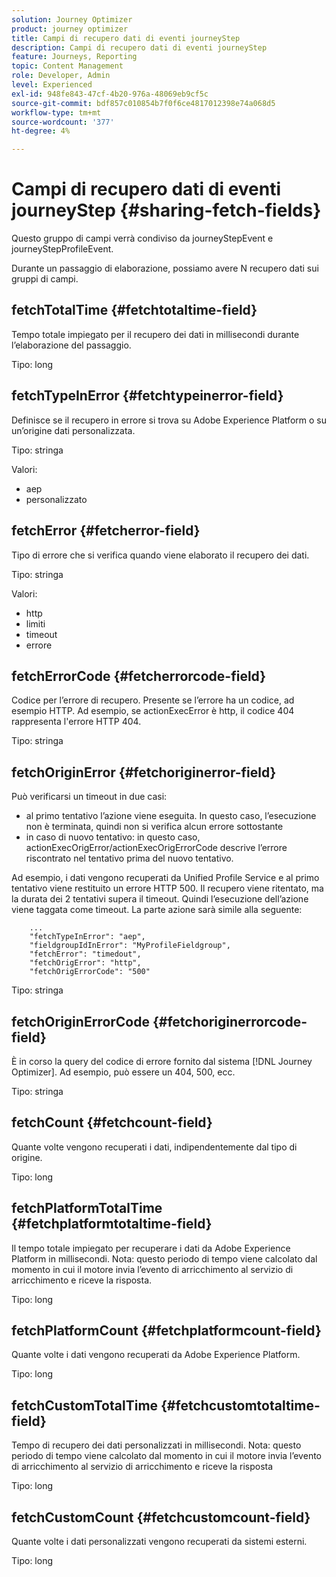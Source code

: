 ```yaml
---
solution: Journey Optimizer
product: journey optimizer
title: Campi di recupero dati di eventi journeyStep
description: Campi di recupero dati di eventi journeyStep
feature: Journeys, Reporting
topic: Content Management
role: Developer, Admin
level: Experienced
exl-id: 948fe843-47cf-4b20-976a-48069eb9cf5c
source-git-commit: bdf857c010854b7f0f6ce4817012398e74a068d5
workflow-type: tm+mt
source-wordcount: '377'
ht-degree: 4%

---
```


# Campi di recupero dati di eventi journeyStep {#sharing-fetch-fields}

Questo gruppo di campi verrà condiviso da journeyStepEvent e journeyStepProfileEvent.

Durante un passaggio di elaborazione, possiamo avere N recupero dati sui gruppi di campi.

## fetchTotalTime {#fetchtotaltime-field}

Tempo totale impiegato per il recupero dei dati in millisecondi durante l’elaborazione del passaggio.

Tipo: long

## fetchTypeInError {#fetchtypeinerror-field}

Definisce se il recupero in errore si trova su Adobe Experience Platform o su un’origine dati personalizzata.

Tipo: stringa

Valori:

* aep
* personalizzato

## fetchError {#fetcherror-field}

Tipo di errore che si verifica quando viene elaborato il recupero dei dati.

Tipo: stringa

Valori:

* http
* limiti
* timeout
* errore

## fetchErrorCode {#fetcherrorcode-field}

Codice per l’errore di recupero. Presente se l’errore ha un codice, ad esempio HTTP. Ad esempio, se actionExecError è http, il codice 404 rappresenta l&#39;errore HTTP 404.

Tipo: stringa

## fetchOriginError {#fetchoriginerror-field}

Può verificarsi un timeout in due casi:

* al primo tentativo l’azione viene eseguita. In questo caso, l’esecuzione non è terminata, quindi non si verifica alcun errore sottostante
* in caso di nuovo tentativo: in questo caso, actionExecOrigError/actionExecOrigErrorCode descrive l’errore riscontrato nel tentativo prima del nuovo tentativo.

Ad esempio, i dati vengono recuperati da Unified Profile Service e al primo tentativo viene restituito un errore HTTP 500. Il recupero viene ritentato, ma la durata dei 2 tentativi supera il timeout. Quindi l’esecuzione dell’azione viene taggata come timeout. La parte azione sarà simile alla seguente:

```
    ...
    "fetchTypeInError": "aep",
    "fieldgroupIdInError": "MyProfileFieldgroup",
    "fetchError": "timedout",
    "fetchOrigError": "http",
    "fetchOrigErrorCode": "500"
```

Tipo: stringa

## fetchOriginErrorCode {#fetchoriginerrorcode-field}

È in corso la query del codice di errore fornito dal sistema [!DNL Journey Optimizer]. Ad esempio, può essere un 404, 500, ecc.

Tipo: stringa

## fetchCount {#fetchcount-field}

Quante volte vengono recuperati i dati, indipendentemente dal tipo di origine.

Tipo: long

## fetchPlatformTotalTime {#fetchplatformtotaltime-field}

Il tempo totale impiegato per recuperare i dati da Adobe Experience Platform in millisecondi. Nota: questo periodo di tempo viene calcolato dal momento in cui il motore invia l’evento di arricchimento al servizio di arricchimento e riceve la risposta.

Tipo: long

## fetchPlatformCount {#fetchplatformcount-field}

Quante volte i dati vengono recuperati da Adobe Experience Platform.

Tipo: long

## fetchCustomTotalTime {#fetchcustomtotaltime-field}

Tempo di recupero dei dati personalizzati in millisecondi. Nota: questo periodo di tempo viene calcolato dal momento in cui il motore invia l’evento di arricchimento al servizio di arricchimento e riceve la risposta

Tipo: long

## fetchCustomCount {#fetchcustomcount-field}

Quante volte i dati personalizzati vengono recuperati da sistemi esterni.

Tipo: long
